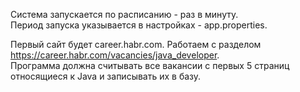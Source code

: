 Система запускается по расписанию - раз в минуту.  
Период запуска указывается в настройках - app.properties.

Первый сайт будет career.habr.com. 
Работаем с разделом https://career.habr.com/vacancies/java_developer.  
Программа должна считывать все вакансии c первых 5 страниц относящиеся к Java и записывать их в базу.

